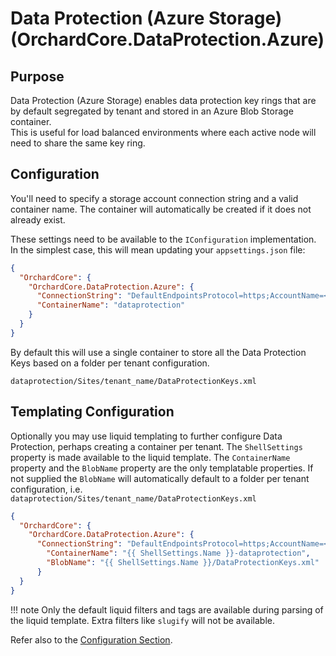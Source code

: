 # Data Protection (Azure Storage) (OrchardCore.DataProtection.Azure)

## Purpose

Data Protection (Azure Storage) enables data protection key rings that are by default segregated by tenant and stored in an Azure Blob Storage container.  
This is useful for load balanced environments where each active node will need to share the same key ring.

## Configuration

You'll need to specify a storage account connection string and a valid container name. The container will automatically be created if it does not already exist.

These settings need to be available to the `IConfiguration` implementation. In the simplest case, this will mean updating your `appsettings.json` file:

```json
{
  "OrchardCore": {
    "OrchardCore.DataProtection.Azure": {
      "ConnectionString": "DefaultEndpointsProtocol=https;AccountName=<myaccountname>;AccountKey=<myaccountkey>;EndpointSuffix=core.windows.net",
      "ContainerName": "dataprotection"
    }
  }
}
```

By default this will use a single container to store all the Data Protection Keys based on a folder per tenant configuration.

`dataprotection/Sites/tenant_name/DataProtectionKeys.xml`

## Templating Configuration

Optionally you may use liquid templating to further configure Data Protection, perhaps creating a container per tenant.
The `ShellSettings` property is made available to the liquid template.
The `ContainerName` property and the `BlobName` property are the only templatable properties.
If not supplied the `BlobName` will automatically default to a folder per tenant configuration, i.e. `dataprotection/Sites/tenant_name/DataProtectionKeys.xml`

```json
{
  "OrchardCore": {
    "OrchardCore.DataProtection.Azure": {
      "ConnectionString": "DefaultEndpointsProtocol=https;AccountName=<myaccountname>;AccountKey=<myaccountkey>;EndpointSuffix=core.windows.net",
        "ContainerName": "{{ ShellSettings.Name }}-dataprotection",
        "BlobName": "{{ ShellSettings.Name }}/DataProtectionKeys.xml"
      }
  }
}
```

!!! note
Only the default liquid filters and tags are available during parsing of the liquid template.
Extra filters like `slugify` will not be available.


Refer also to the [Configuration Section](../../core/Configuration/README.md).